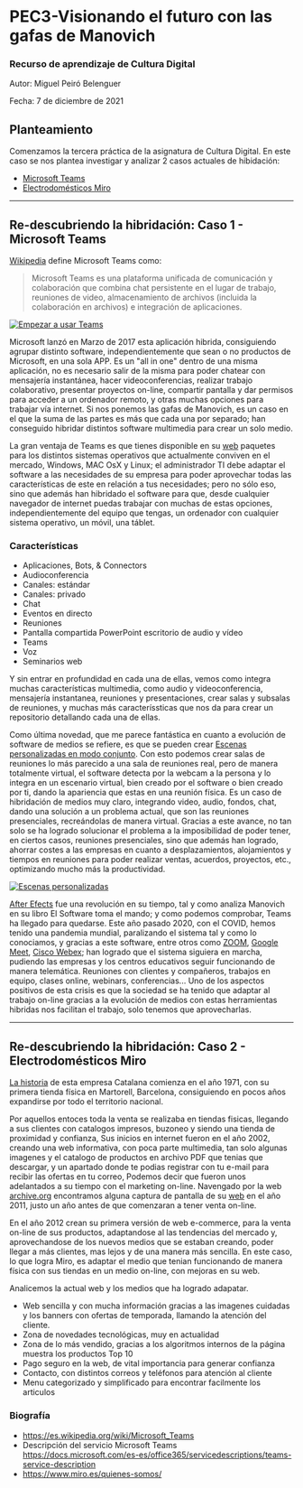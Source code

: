 # PEC3-Visionando el futuro con las gafas de Manovich
### Recurso de aprendizaje de Cultura Digital 


Autor: Miguel Peiró Belenguer

Fecha: 7 de diciembre de 2021



## Planteamiento
Comenzamos la tercera práctica de la asignatura de Cultura Digital. En este caso se nos plantea investigar y analizar 2 casos actuales de hibidación:
- [Microsoft Teams](https://www.microsoft.com/es-es/microsoft-teams/group-chat-software)
- [Electrodomésticos Miro](https://www.miro.es/)

---

## Re-descubriendo la hibridación: Caso 1 - Microsoft Teams

[Wikipedia](https://es.wikipedia.org/wiki/Microsoft_Teams) define Microsoft Teams como:

>Microsoft Teams es una plataforma unificada de comunicación y colaboración que combina chat persistente en el lugar de trabajo, reuniones de video, almacenamiento de archivos (incluida la colaboración en archivos) e integración de aplicaciones.  

[![Empezar a usar Teams](https://imgur.com/zvTzjPV.png)](https://www.youtube.com/watch?v=ypu2xGB_Kcg "Click para ver") 

Microsoft lanzó en Marzo de 2017 esta aplicación hibrida, consiguiendo agrupar distinto software, independientemente que sean o no productos de Microsoft, en una sola APP. Es un "all in one" dentro de una misma aplicación, no es necesario salir de la misma para poder chatear con mensajería instantánea, hacer videoconferencias, realizar trabajo colaborativo, presentar proyectos on-line, compartir pantalla y dar permisos para acceder a un ordenador remoto, y otras muchas opciones para trabajar vía internet. Si nos ponemos las gafas de Manovich, es un caso en el que la suma de las partes es más que cada una por separado; han conseguido hibridar distintos software multimedia para crear un solo medio. 

La gran ventaja de Teams es que tienes disponible en su [web](https://docs.microsoft.com/es-es/microsoftteams/get-clients "Descarga Microsoft Teams") paquetes para los distintos sistemas operativos que actualmente conviven en el mercado, Windows, MAC OsX y Linux; el administrador TI debe adaptar el software a las necesidades de su empresa para poder aprovechar todas las características de este en relación a tus necesidades; pero no sólo eso, sino que además han hibridado el software para que, desde cualquier navegador de internet puedas trabajar con muchas de estas opciones, independientemente del equipo que tengas, un ordenador con cualquier sistema operativo, un móvil, una táblet.  

### Características
- Aplicaciones, Bots, & Connectors
- Audioconferencia
- Canales: estándar
- Canales: privado
- Chat
- Eventos en directo	
- Reuniones
- Pantalla compartida PowerPoint escritorio de audio y vídeo
- Teams
- Voz
- Seminarios web  

Y sin entrar en profundidad en cada una de ellas, vemos como integra muchas características multimedia, como audio y videoconferencia, mensajería instantanea, reuniones y presentaciones, crear salas y subsalas de reuniones, y muchas más caracteríssticas que nos da para crear un repositorio detallando cada una de ellas.  

Como última novedad, que me parece fantástica en cuanto a evolución de software de medios se refiere, es que se pueden crear [Escenas personalizadas en modo conjunto](https://docs.microsoft.com/es-es/microsoftteams/platform/apps-in-teams-meetings/teams-together-mode "Pincha en el enlace"). Con esto podemos crear salas de reuniones lo más parecido a una sala de reuniones real, pero de manera totalmente virtual, el software detecta por la webcam a la persona y lo integra en un escenario virtual, bien creado por el software o bien creado por ti, dando la apariencia que estas en una reunión física. Es un caso de hibridación de medios muy claro, integrando video, audio, fondos, chat, dando una solución a un problema actual, que son las reuniones presenciales, recreándolas de manera virtual.  Gracias a este avance, no tan solo se ha logrado solucionar el problema a la imposibilidad de poder tener, en ciertos casos, reuniones presenciales, sino que además han logrado, ahorrar costes a las empresas en cuanto a desplazamientos, alojamientos y tiempos en reuniones para poder realizar ventas, acuerdos, proyectos, etc., optimizando mucho más la productividad.


[![Escenas personalizadas](https://docs.microsoft.com/es-es/microsoftteams/platform/assets/images/apps-in-meetings/launchtogethermode.png)](https://docs.microsoft.com/es-es/microsoftteams/platform/apps-in-teams-meetings/teams-together-mode "Escenas Personalizadas")

[After Efects](https://www.adobe.com/es/products/aftereffects.html) fue una revolución en su tiempo, tal y como analiza Manovich en su libro El Software toma el mando; y como podemos comprobar, Teams ha llegado para quedarse. Este año pasado 2020, con el COVID, hemos tenido una pandemia mundial, paralizando el sistema tal y como lo conociamos, y gracias a este software, entre otros como [ZOOM](https://zoom.us/), [Google Meet](https://meet.google.com/), [Cisco Webex](https://www.webex.com/es/index.html); han logrado que el sistema siguiera en marcha, pudiendo las empresas y los centros educativos seguir funcionando de manera telemática. Reuniones con clientes y compañeros, trabajos en equipo, clases online, webinars, conferencias... Uno de los aspectos positivos de esta crisis es que la sociedad se ha tenido que adaptar al trabajo on-line gracias a la evolución de medios con estas herramientas hibridas nos facilitan el trabajo, solo tenemos que aprovecharlas.

---

## Re-descubriendo la hibridación: Caso 2 - Electrodomésticos Miro

[La historia](https://www.miro.es/quienes-somos "Electodomésticos Miro") de esta empresa Catalana comienza en el año 1971, con su primera tienda física en Martorell, Barcelona, consiguiendo en pocos años expandirse por todo el territorio nacional.

Por aquellos entoces toda la venta se realizaba en tiendas fisicas, llegando a sus clientes con catalogos impresos, buzoneo y siendo una tienda de proximidad y confianza, Sus inicios en internet fueron en el año 2002, creando una web informativa, con poca parte multimedia, tan solo algunas imagenes y el catalogo de productos en archivo PDF que tenias que descargar, y un apartado donde te podias registrar con tu e-mail para recibir las ofertas en tu correo, Podemos decir que fueron unos adelantados a su tiempo con el marketing on-line. Navengado por la web [archive.org](https://archive.org/) encontramos alguna captura de pantalla de su [web](https://web.archive.org/web/20110902104031/http://www.miro.es/tiendas/ "Pincha para ver la captura") en  el año 2011, justo un año antes de que comenzaran a tener venta on-line. 

En el año 2012 crean su primera versión de web e-commerce, para la venta on-line de sus productos, adaptandose al las tendencias del mercado y, aprovechandose de los nuevos medios que se estaban creando, poder llegar a más clientes, mas lejos y de una manera más sencilla. En este caso, lo que logra Miro, es adaptar el medio que tenian funcionando de manera física con sus tiendas en un medio on-line, con mejoras en su web. 

Analicemos la actual web y los medios que ha logrado adapatar. 
- Web sencilla y con mucha información gracias a las imagenes cuidadas y los banners con ofertas de temporada, llamando la atención del cliente.
- Zona de novedades tecnológicas, muy en actualidad
- Zona de lo más vendido, gracias a los algoritmos internos de la página muestra los productos Top 10
- Pago seguro en la web, de vital importancia para generar confianza
- Contacto, con distintos correos y teléfonos para atención al cliente
- Menu categorizado y simplificado para encontrar facilmente los articulos

### Biografía
- https://es.wikipedia.org/wiki/Microsoft_Teams
- Descripción del servicio Microsoft Teams https://docs.microsoft.com/es-es/office365/servicedescriptions/teams-service-description
- https://www.miro.es/quienes-somos/
